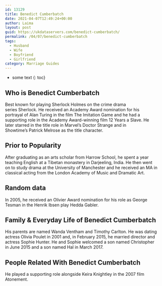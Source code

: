 ```yaml
---
id: 13129
title: Benedict Cumberbatch
date: 2021-04-07T12:49:24+00:00
author: Laima
layout: post
guid: https://ukdataservers.com/benedict-cumberbatch/
permalink: /04/07/benedict-cumberbatch
tags:
  - Husband
  - Wife
  - Boyfriend
  - Girlfriend
category: Marriage Guides
---
```


* some text
{: toc}


## Who is Benedict Cumberbatch
                  
                  
                  
Best known for playing Sherlock Holmes on the crime drama series Sherlock. He received an Academy Award nomination for his portrayal of Alan Turing in the film The Imitation Game and he had a supporting role in the Academy Award-winning film 12 Years a Slave. He later starred in the title role in Marvel&#8217;s Doctor Strange and in Showtime&#8217;s Patrick Melrose as the title character.
                  
              
            
              
            
                
                
                
## Prior to Popularity
                  
                  
                  
After graduating as an arts scholar from Harrow School, he spent a year teaching English at a Tibetan monastery in Darjeeling, India. He then went on to study drama at the University of Manchester and he received an MA in classical acting from the London Academy of Music and Dramatic Art.
                  
              
            
              
            
                
                
                
## Random data
                  
                  
                  
In 2005, he received an Olivier Award nomination for his role as George Tesman in the Henrik Ibsen play Hedda Gabler. 
                  
              
            
              
            
                
                
                
## Family & Everyday Life of Benedict Cumberbatch
                  
                  
                  
His parents are named Wanda Ventham and Timothy Carlton. He was dating actress Olivia Poulet in 2001 and, in February 2015, he married director and actress Sophie Hunter. He and Sophie welcomed a son named Christopher in June 2015 and a son named Hal in March 2017. 
                  
              
            
              
            
                
                
                
## People Related With Benedict Cumberbatch
                  
                  
                  
He played a supporting role alongside Keira Knightley in the 2007 film Atonement.
                  
              
            
              
            
                
              
            
              
              
            
            
              
            
          
          
          